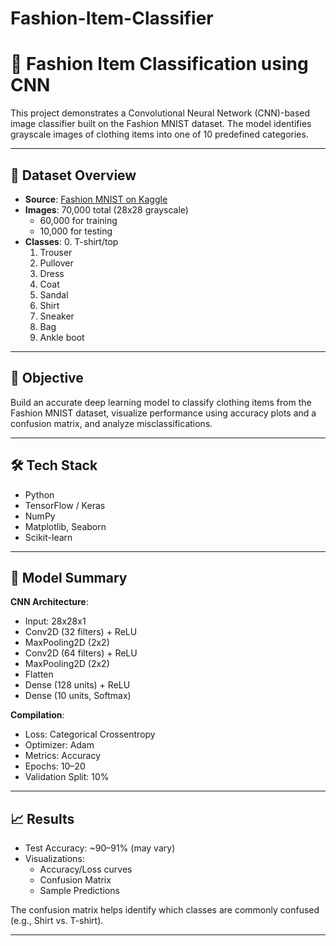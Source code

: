# Fashion-Item-Classifier

# 👗 Fashion Item Classification using CNN

This project demonstrates a Convolutional Neural Network (CNN)-based image classifier built on the Fashion MNIST dataset. The model identifies grayscale images of clothing items into one of 10 predefined categories.

---

## 📂 Dataset Overview

- **Source**: [Fashion MNIST on Kaggle](https://www.kaggle.com/datasets/zalando-research/fashionmnist)  
- **Images**: 70,000 total (28x28 grayscale)
  - 60,000 for training
  - 10,000 for testing
- **Classes**:
  0. T-shirt/top  
  1. Trouser  
  2. Pullover  
  3. Dress  
  4. Coat  
  5. Sandal  
  6. Shirt  
  7. Sneaker  
  8. Bag  
  9. Ankle boot  

---

## 🎯 Objective

Build an accurate deep learning model to classify clothing items from the Fashion MNIST dataset, visualize performance using accuracy plots and a confusion matrix, and analyze misclassifications.

---

## 🛠 Tech Stack

- Python  
- TensorFlow / Keras  
- NumPy  
- Matplotlib, Seaborn  
- Scikit-learn  

---

## 🧠 Model Summary

**CNN Architecture**:
- Input: 28x28x1
- Conv2D (32 filters) + ReLU
- MaxPooling2D (2x2)
- Conv2D (64 filters) + ReLU
- MaxPooling2D (2x2)
- Flatten
- Dense (128 units) + ReLU
- Dense (10 units, Softmax)

**Compilation**:
- Loss: Categorical Crossentropy  
- Optimizer: Adam  
- Metrics: Accuracy  
- Epochs: 10–20  
- Validation Split: 10%  

---

## 📈 Results

- Test Accuracy: ~90–91% (may vary)
- Visualizations:
  - Accuracy/Loss curves
  - Confusion Matrix
  - Sample Predictions

The confusion matrix helps identify which classes are commonly confused (e.g., Shirt vs. T-shirt).

---
